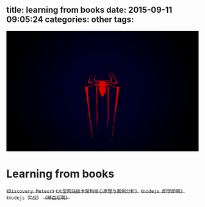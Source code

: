 title: learning from books
date: 2015-09-11 09:05:24
categories: other
tags:
---

![](/images/s16.jpg)
# Learning from books
~~`《Discovery Meteor》`~~
~~`《大型网站技术架构核心原理与案例分析》`~~
~~`《nodejs 即学即用》`~~
`《nodejs 实战》`
~~`《精益招聘》`~~